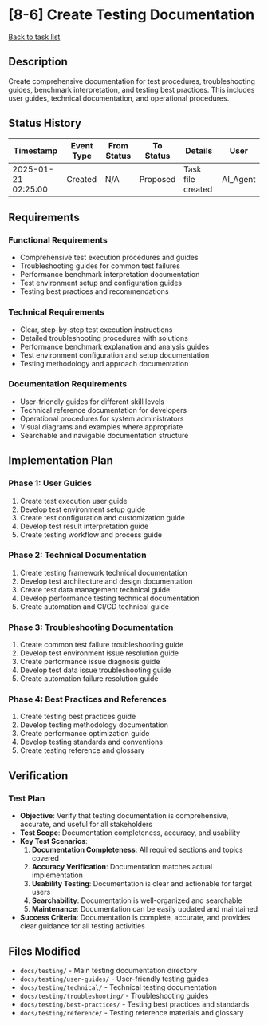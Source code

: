 # [8-6] Create Testing Documentation

[Back to task list](./tasks.md)

## Description

Create comprehensive documentation for test procedures, troubleshooting guides, benchmark interpretation, and testing best practices. This includes user guides, technical documentation, and operational procedures.

## Status History

| Timestamp | Event Type | From Status | To Status | Details | User |
|-----------|------------|-------------|-----------|---------|------|
| 2025-01-21 02:25:00 | Created | N/A | Proposed | Task file created | AI_Agent |

## Requirements

### Functional Requirements
- Comprehensive test execution procedures and guides
- Troubleshooting guides for common test failures
- Performance benchmark interpretation documentation
- Test environment setup and configuration guides
- Testing best practices and recommendations

### Technical Requirements
- Clear, step-by-step test execution instructions
- Detailed troubleshooting procedures with solutions
- Performance benchmark explanation and analysis guides
- Test environment configuration and setup documentation
- Testing methodology and approach documentation

### Documentation Requirements
- User-friendly guides for different skill levels
- Technical reference documentation for developers
- Operational procedures for system administrators
- Visual diagrams and examples where appropriate
- Searchable and navigable documentation structure

## Implementation Plan

### Phase 1: User Guides
1. Create test execution user guide
2. Develop test environment setup guide
3. Create test configuration and customization guide
4. Develop test result interpretation guide
5. Create testing workflow and process guide

### Phase 2: Technical Documentation
1. Create testing framework technical documentation
2. Develop test architecture and design documentation
3. Create test data management technical guide
4. Develop performance testing technical documentation
5. Create automation and CI/CD technical guide

### Phase 3: Troubleshooting Documentation
1. Create common test failure troubleshooting guide
2. Develop test environment issue resolution guide
3. Create performance issue diagnosis guide
4. Develop test data issue troubleshooting guide
5. Create automation failure resolution guide

### Phase 4: Best Practices and References
1. Create testing best practices guide
2. Develop testing methodology documentation
3. Create performance optimization guide
4. Develop testing standards and conventions
5. Create testing reference and glossary

## Verification

### Test Plan
- **Objective**: Verify that testing documentation is comprehensive, accurate, and useful for all stakeholders
- **Test Scope**: Documentation completeness, accuracy, and usability
- **Key Test Scenarios**:
  1. **Documentation Completeness**: All required sections and topics covered
  2. **Accuracy Verification**: Documentation matches actual implementation
  3. **Usability Testing**: Documentation is clear and actionable for target users
  4. **Searchability**: Documentation is well-organized and searchable
  5. **Maintenance**: Documentation can be easily updated and maintained
- **Success Criteria**: Documentation is complete, accurate, and provides clear guidance for all testing activities

## Files Modified

- `docs/testing/` - Main testing documentation directory
- `docs/testing/user-guides/` - User-friendly testing guides
- `docs/testing/technical/` - Technical testing documentation
- `docs/testing/troubleshooting/` - Troubleshooting guides
- `docs/testing/best-practices/` - Testing best practices and standards
- `docs/testing/reference/` - Testing reference materials and glossary
